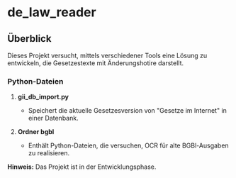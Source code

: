 # de_law_reader

## Überblick

Dieses Projekt versucht, mittels verschiedener Tools eine Lösung zu entwickeln, die Gesetzestexte mit Änderungshotire darstellt.

### Python-Dateien

1. **gii_db_import.py**
   - Speichert die aktuelle Gesetzesversion von "Gesetze im Internet" in einer Datenbank.

2. **Ordner bgbl**
   - Enthält Python-Dateien, die versuchen, OCR für alte BGBl-Ausgaben zu realisieren.

**Hinweis:** Das Projekt ist in der Entwicklungsphase.

